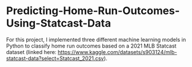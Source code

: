 # Predicting-Home-Run-Outcomes-Using-Statcast-Data
For this project, I implemented three different machine learning models in Python to classify home run outcomes based on a 2021 MLB Statcast dataset (linked here: https://www.kaggle.com/datasets/s903124/mlb-statcast-data?select=Statcast_2021.csv). 
